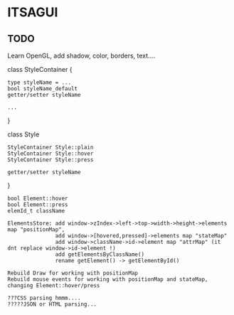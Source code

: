 # ITSAGUI
## TODO

Learn OpenGL, add shadow, color, borders, text....

class StyleContainer {

    type styleName = ...
    bool styleName_default
    getter/setter styleName
  
    ...
  
 }

class Style

    StyleContainer Style::plain
    StyleContainer Style::hover
    StyleContainer Style::press

    getter/setter styleName
}

    bool Element::hover
    bool Element::press
    elemId_t className

    ElementsStore: add window->zIndex->left->top->width->height->elements map "positionMap",
                   add window->[hovered,pressed]->elements map "stateMap"
                   add window->className->id->element map "attrMap" (it dnt replace window->id->element !)
                   add getElementsByClassName()
                   rename getElement() -> getElementById()
                   
    Rebuild Draw for working with positionMap
    Rebuild mouse events for working with positionMap and stateMap, changing Element::hover/press

    ???CSS parsing hmmm....
    ?????JSON or HTML parsing...
